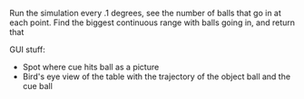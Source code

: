 Run the simulation every .1 degrees, see the number of balls that go in at each point. Find the biggest continuous range with balls going in, and return that

GUI stuff:
* Spot where cue hits ball as a picture
* Bird's eye view of the table with the trajectory of the object ball and the cue ball
